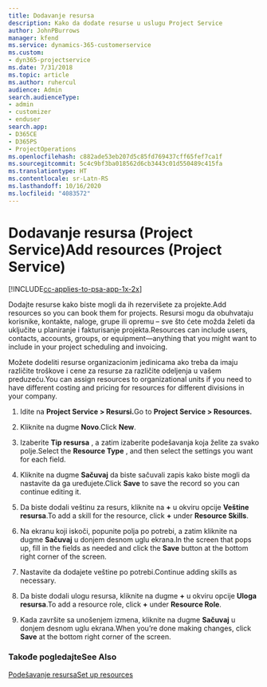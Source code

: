 ```yaml
---
title: Dodavanje resursa
description: Kako da dodate resurse u uslugu Project Service
author: JohnPBurrows
manager: kfend
ms.service: dynamics-365-customerservice
ms.custom:
- dyn365-projectservice
ms.date: 7/31/2018
ms.topic: article
ms.author: ruhercul
audience: Admin
search.audienceType:
- admin
- customizer
- enduser
search.app:
- D365CE
- D365PS
- ProjectOperations
ms.openlocfilehash: c882ade53eb207d5c85fd769437cff65fef7ca1f
ms.sourcegitcommit: 5c4c9bf3ba018562d6cb3443c01d550489c415fa
ms.translationtype: HT
ms.contentlocale: sr-Latn-RS
ms.lasthandoff: 10/16/2020
ms.locfileid: "4083572"
---
```

# <a name="add-resources-project-service"></a><span data-ttu-id="fa99c-103">Dodavanje resursa (Project Service)</span><span class="sxs-lookup"><span data-stu-id="fa99c-103">Add resources (Project Service)</span></span>

[!INCLUDE[cc-applies-to-psa-app-1x-2x](../includes/cc-applies-to-psa-app-1x-2x.md)]

<span data-ttu-id="fa99c-104">Dodajte resurse kako biste mogli da ih rezervišete za projekte.</span><span class="sxs-lookup"><span data-stu-id="fa99c-104">Add resources so you can book them for projects.</span></span> <span data-ttu-id="fa99c-105">Resursi mogu da obuhvataju korisnike, kontakte, naloge, grupe ili opremu – sve što ćete možda želeti da uključite u planiranje i fakturisanje projekta.</span><span class="sxs-lookup"><span data-stu-id="fa99c-105">Resources can include users, contacts, accounts, groups, or equipment—anything that you might want to include in your project scheduling and invoicing.</span></span>  
  
<span data-ttu-id="fa99c-106">Možete dodeliti resurse organizacionim jedinicama ako treba da imaju različite troškove i cene za resurse za različite odeljenja u vašem preduzeću.</span><span class="sxs-lookup"><span data-stu-id="fa99c-106">You can assign resources to organizational units if you need to have different costing and pricing for resources for different divisions in your company.</span></span>  
  
1.  <span data-ttu-id="fa99c-107">Idite na **Project Service > Resursi.**</span><span class="sxs-lookup"><span data-stu-id="fa99c-107">Go to **Project Service > Resources.**</span></span>  
  
2.  <span data-ttu-id="fa99c-108">Kliknite na dugme **Novo**.</span><span class="sxs-lookup"><span data-stu-id="fa99c-108">Click **New**.</span></span>  
  
3.  <span data-ttu-id="fa99c-109">Izaberite **Tip resursa** , a zatim izaberite podešavanja koja želite za svako polje.</span><span class="sxs-lookup"><span data-stu-id="fa99c-109">Select the **Resource Type** , and then select the settings you want for each field.</span></span>  
  
4.  <span data-ttu-id="fa99c-110">Kliknite na dugme **Sačuvaj** da biste sačuvali zapis kako biste mogli da nastavite da ga uređujete.</span><span class="sxs-lookup"><span data-stu-id="fa99c-110">Click **Save** to save the record so you can continue editing it.</span></span>  
  
5.  <span data-ttu-id="fa99c-111">Da biste dodali veštinu za resurs, kliknite na **+** u okviru opcije **Veštine resursa**.</span><span class="sxs-lookup"><span data-stu-id="fa99c-111">To add a skill for the resource, click **+** under **Resource Skills**.</span></span>  
  
6.  <span data-ttu-id="fa99c-112">Na ekranu koji iskoči, popunite polja po potrebi, a zatim kliknite na dugme **Sačuvaj** u donjem desnom uglu ekrana.</span><span class="sxs-lookup"><span data-stu-id="fa99c-112">In the screen that pops up, fill in the fields as needed and click the **Save** button at the bottom right corner of the screen.</span></span>  
  
7.  <span data-ttu-id="fa99c-113">Nastavite da dodajete veštine po potrebi.</span><span class="sxs-lookup"><span data-stu-id="fa99c-113">Continue adding skills as necessary.</span></span>  
  
8.  <span data-ttu-id="fa99c-114">Da biste dodali ulogu resursa, kliknite na dugme **+** u okviru opcije **Uloga resursa**.</span><span class="sxs-lookup"><span data-stu-id="fa99c-114">To add a resource role, click **+** under **Resource Role**.</span></span>  
  
9. <span data-ttu-id="fa99c-115">Kada završite sa unošenjem izmena, kliknite na dugme **Sačuvaj** u donjem desnom uglu ekrana.</span><span class="sxs-lookup"><span data-stu-id="fa99c-115">When you’re done making changes, click **Save** at the bottom right corner of the screen.</span></span>  
  
### <a name="see-also"></a><span data-ttu-id="fa99c-116">Takođe pogledajte</span><span class="sxs-lookup"><span data-stu-id="fa99c-116">See Also</span></span>  
 [<span data-ttu-id="fa99c-117">Podešavanje resursa</span><span class="sxs-lookup"><span data-stu-id="fa99c-117">Set up resources</span></span>](../psa/set-up-resources.md)

